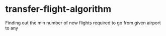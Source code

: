 # transfer-flight-algorithm
Finding out the min number of new flights required to go from given airport to any
